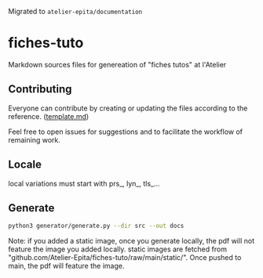 Migrated to `atelier-epita/documentation`
# fiches-tuto

Markdown sources files for genereation of "fiches tutos" at l'Atelier

## Contributing

Everyone can contribute by creating or updating the files according to the reference.
([template.md](src/template.md))

Feel free to open issues for suggestions and to facilitate the workflow of remaining work.

## Locale

local variations must start with prs_, lyn_, tls_...

## Generate

```bash
python3 generator/generate.py --dir src --out docs
```

Note: if you added a static image, once you generate locally, the pdf will not feature the image you added locally. static images are fetched from "github.com/Atelier-Epita/fiches-tuto/raw/main/static/". Once pushed to main, the pdf will feature the image.
